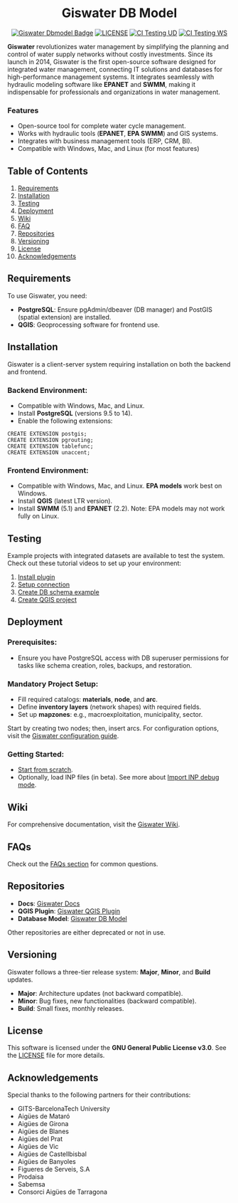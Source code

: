 <div align="center">
	<h1>Giswater DB Model</h1>
	<a href="https://github.com/Giswater/giswater_dbmodel"><img alt="Giswater Dbmodel Badge" src="https://img.shields.io/badge/GISWATER-DBMODEL-blue?style=for-the-badge&logo=postgresql&logoColor=ffffff"></a>
	<a href="./LICENSE"><img alt="LICENSE" src="https://img.shields.io/github/license/giswater/giswater_dbmodel?style=for-the-badge"></a>
	<a href="https://github.com/Giswater/giswater_dbmodel/actions/workflows/ci_test_ud_db.yml"><img alt="CI Testing UD" src="https://img.shields.io/github/actions/workflow/status/giswater/giswater_dbmodel/ci_test_ud_db.yml?branch=dev-4.0&style=for-the-badge&label=TEST%20UD"></a>
	<a href="https://github.com/Giswater/giswater_dbmodel/actions/workflows/ci_test_ws_db.yml"><img alt="CI Testing WS" src="https://img.shields.io/github/actions/workflow/status/giswater/giswater_dbmodel/ci_test_ws_db.yml?branch=dev-4.0&style=for-the-badge&label=TEST%20WS"></a>
</div>

**Giswater** revolutionizes water management by simplifying the planning and control of water supply networks without costly investments. Since its launch in 2014, Giswater is the first open-source software designed for integrated water management, connecting IT solutions and databases for high-performance management systems. It integrates seamlessly with hydraulic modeling software like **EPANET** and **SWMM**, making it indispensable for professionals and organizations in water management.

### Features

- Open-source tool for complete water cycle management.
- Works with hydraulic tools (**EPANET**, **EPA SWMM**) and GIS systems.
- Integrates with business management tools (ERP, CRM, BI).
- Compatible with Windows, Mac, and Linux (for most features)

## Table of Contents

1. [Requirements](#requirements)
2. [Installation](#installation)
3. [Testing](#testing)
4. [Deployment](#deployment)
5. [Wiki](#wiki)
6. [FAQ](#faqs)
7. [Repositories](#repositories)
8. [Versioning](#versioning)
9. [License](#license)
10. [Acknowledgements](#acknowledgements)

## Requirements

To use Giswater, you need:

- **PostgreSQL**: Ensure pgAdmin/dbeaver (DB manager) and PostGIS (spatial extension) are installed.
- **QGIS**: Geoprocessing software for frontend use.

## Installation

Giswater is a client-server system requiring installation on both the backend and frontend.

### Backend Environment:

- Compatible with Windows, Mac, and Linux.
- Install **PostgreSQL** (versions 9.5 to 14).
- Enable the following extensions:

```postgres
CREATE EXTENSION postgis;
CREATE EXTENSION pgrouting;
CREATE EXTENSION tablefunc;
CREATE EXTENSION unaccent;
```

### Frontend Environment:

- Compatible with Windows, Mac, and Linux. **EPA models** work best on Windows.
- Install **QGIS** (latest LTR version).
- Install **SWMM** (5.1) and **EPANET** (2.2). Note: EPA models may not work fully on Linux.

## Testing

Example projects with integrated datasets are available to test the system. Check out these tutorial videos to set up your environment:

1. [Install plugin](https://www.youtube.com/watch?v=EwDRoHY2qAk&list=PLQ-seRm9Djl4hxWuHidqYayHEk_wsKyko&index=4)
2. [Setup connection](https://www.youtube.com/watch?v=LJGCUrqa0es&list=PLQ-seRm9Djl4hxWuHidqYayHEk_wsKyko&index=3)
3. [Create DB schema example](https://www.youtube.com/watch?v=nR3PBtfGi9k&list=PLQ-seRm9Djl4hxWuHidqYayHEk_wsKyko&index=2)
4. [Create QGIS project](https://www.youtube.com/watch?v=RwFumKKTB2k&list=PLQ-seRm9Djl4hxWuHidqYayHEk_wsKyko&index=1)

## Deployment

### Prerequisites:

- Ensure you have PostgreSQL access with DB superuser permissions for tasks like schema creation, roles, backups, and restoration.

### Mandatory Project Setup:

- Fill required catalogs: **materials**, **node**, and **arc**.
- Define **inventory layers** (network shapes) with required fields.
- Set up **mapzones**: e.g., macroexploitation, municipality, sector.

Start by creating two nodes; then, insert arcs. For configuration options, visit the [Giswater configuration guide](https://github.com/Giswater/giswater_dbmodel/wiki/Config).

### Getting Started:

- [Start from scratch](https://github.com/Giswater/giswater_dbmodel/wiki/Start-from-Scratch:-Installing-Giswater-and-steps-to-create-an-empty-project).
- Optionally, load INP files (in beta). See more about [Import INP debug mode](https://github.com/Giswater/giswater_dbmodel/wiki).

## Wiki

For comprehensive documentation, visit the [Giswater Wiki](https://github.com/Giswater/giswater_dbmodel/wiki).

## FAQs

Check out the [FAQs section](https://github.com/Giswater/giswater_dbmodel/wiki/FAQs) for common questions.

## Repositories

- **Docs**: [Giswater Docs](https://github.com/Giswater/docs)
- **QGIS Plugin**: [Giswater QGIS Plugin](https://github.com/Giswater/giswater_qgis_plugin)
- **Database Model**: [Giswater DB Model](https://github.com/Giswater/giswater_dbmodel)

Other repositories are either deprecated or not in use.

## Versioning

Giswater follows a three-tier release system: **Major**, **Minor**, and **Build** updates.

- **Major**: Architecture updates (not backward compatible).
- **Minor**: Bug fixes, new functionalities (backward compatible).
- **Build**: Small fixes, monthly releases.

## License

This software is licensed under the **GNU General Public License v3.0**. See the [LICENSE](LICENSE) file for more details.

## Acknowledgements

Special thanks to the following partners for their contributions:

- GITS-BarcelonaTech University
- Aigües de Mataró
- Aigües de Girona
- Aigües de Blanes
- Aigües del Prat
- Aigües de Vic
- Aigües de Castellbisbal
- Aigües de Banyoles
- Figueres de Serveis, S.A
- Prodaisa
- Sabemsa
- Consorci Aigües de Tarragona
